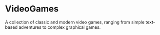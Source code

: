# VideoGames
A collection of classic and modern video games, ranging from simple text-based adventures to complex graphical games. 
